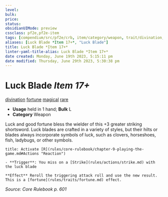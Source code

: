 ```yaml
---
level:
bulk:
price:
status:
obsidianUIMode: preview
cssclass: pf2e,pf2e-item
tags: [compendium/src/pf2e/crb, item/category/weapon, trait/divination, trait/fortune, trait/magical, trait/rare]
aliases: [Luck Blade *Item 17+*, "Luck Blade"]
title: Luck Blade *Item 17+*
linter-yaml-title-alias: Luck Blade *Item 17+*
date created: Monday, June 19th 2023, 5:15:11 pm
date modified: Thursday, June 29th 2023, 5:30:38 pm
---
```


# Luck Blade *Item 17+*

[divination](rules/traits/divination.md) [fortune](rules/traits/fortune.md) [magical](rules/traits/magical.md) [rare](rules/traits/rare.md)  

- **Usage** held in 1 hand; **Bulk** L
- **Category** Weapon

Luck and good fortune bless the wielder of this +3 greater striking shortsword. Luck blades are crafted in a variety of styles, but their hilts or blades always incorporate symbols of luck, such as clovers, horseshoes, fish, ladybugs, or other symbols.

```ad-embed-ability
title: Activate [R](rules/core-rulebook/chapter-9-playing-the-game.md#Actions "Reaction")

- **Trigger**: You miss on a [Strike](rules/actions/strike.md) with the luck blade

**Effect** Reroll the triggering attack roll and use the new result. This is a [fortune](rules/traits/fortune.md) effect.
```

*Source: Core Rulebook p. 601*
